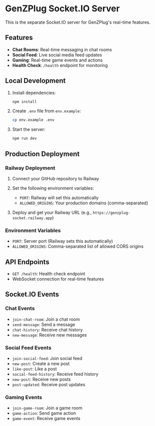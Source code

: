 # GenZPlug Socket.IO Server

This is the separate Socket.IO server for GenZPlug's real-time features.

## Features

- **Chat Rooms**: Real-time messaging in chat rooms
- **Social Feed**: Live social media feed updates
- **Gaming**: Real-time game events and actions
- **Health Check**: `/health` endpoint for monitoring

## Local Development

1. Install dependencies:
   ```bash
   npm install
   ```

2. Create `.env` file from `env.example`:
   ```bash
   cp env.example .env
   ```

3. Start the server:
   ```bash
   npm run dev
   ```

## Production Deployment

### Railway Deployment

1. Connect your GitHub repository to Railway
2. Set the following environment variables:
   - `PORT`: Railway will set this automatically
   - `ALLOWED_ORIGINS`: Your production domains (comma-separated)

3. Deploy and get your Railway URL (e.g., `https://genzplug-socket.railway.app`)

### Environment Variables

- `PORT`: Server port (Railway sets this automatically)
- `ALLOWED_ORIGINS`: Comma-separated list of allowed CORS origins

## API Endpoints

- `GET /health`: Health check endpoint
- WebSocket connection for real-time features

## Socket.IO Events

### Chat Events
- `join-chat-room`: Join a chat room
- `send-message`: Send a message
- `chat-history`: Receive chat history
- `new-message`: Receive new messages

### Social Feed Events
- `join-social-feed`: Join social feed
- `new-post`: Create a new post
- `like-post`: Like a post
- `social-feed-history`: Receive feed history
- `new-post`: Receive new posts
- `post-updated`: Receive post updates

### Gaming Events
- `join-game-room`: Join a game room
- `game-action`: Send game action
- `game-event`: Receive game events
